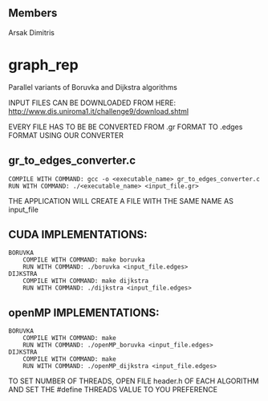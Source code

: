 ## Members
Arsak
Dimitris
# graph_rep
Parallel variants of Boruvka and Dijkstra algorithms

INPUT FILES CAN BE DOWNLOADED FROM HERE: http://www.dis.uniroma1.it/challenge9/download.shtml

EVERY FILE HAS TO BE BE CONVERTED FROM .gr FORMAT TO .edges FORMAT USING OUR CONVERTER

## gr_to_edges_converter.c

	COMPILE WITH COMMAND: gcc -o <executable_name> gr_to_edges_converter.c
	RUN WITH COMMAND: ./<executable_name> <input_file.gr>

THE APPLICATION WILL CREATE A FILE WITH THE SAME NAME AS input_file 

## CUDA IMPLEMENTATIONS:

	BORUVKA
		COMPILE WITH COMMAND: make boruvka
		RUN WITH COMMAND: ./boruvka <input_file.edges>
	DIJKSTRA
		COMPILE WITH COMMAND: make dijkstra
		RUN WITH COMMAND: ./dijkstra <input_file.edges>

## openMP IMPLEMENTATIONS:
	
	BORUVKA
		COMPILE WITH COMMAND: make
		RUN WITH COMMAND: ./openMP_boruvka <input_file.edges>
	DIJKSTRA
		COMPILE WITH COMMAND: make  
		RUN WITH COMMAND: ./openMP_dijkstra <input_file.edges>

TO SET NUMBER OF THREADS, OPEN FILE header.h OF EACH ALGORITHM AND SET
THE #define THREADS VALUE TO YOU PREFERENCE
